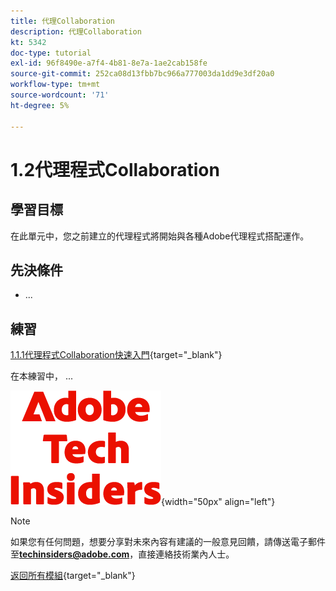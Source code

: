 ```yaml
---
title: 代理Collaboration
description: 代理Collaboration
kt: 5342
doc-type: tutorial
exl-id: 96f8490e-a7f4-4b81-8e7a-1ae2cab158fe
source-git-commit: 252ca08d13fbb7bc966a777003da1dd9e3df20a0
workflow-type: tm+mt
source-wordcount: '71'
ht-degree: 5%

---
```


# 1.2代理程式Collaboration

## 學習目標

在此單元中，您之前建立的代理程式將開始與各種Adobe代理程式搭配運作。

## 先決條件

- ...

## 練習

[1.1.1代理程式Collaboration快速入門](./ex1.md){target="_blank"}

在本練習中， ...

![技術內部人士](./../../../assets/images/techinsiders.png){width="50px" align="left"}

>[!NOTE]
>
>如果您有任何問題，想要分享對未來內容有建議的一般意見回饋，請傳送電子郵件至&#x200B;**techinsiders@adobe.com**，直接連絡技術業內人士。

[返回所有模組](../../../overview.md){target="_blank"}
